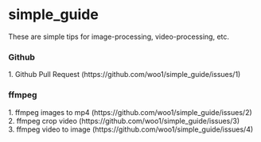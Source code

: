 # simple_guide
These are simple tips for image-processing, video-processing, etc.<br>
<h3>Github</h3>
1. Github Pull Request (https://github.com/woo1/simple_guide/issues/1) <br>

<h3>ffmpeg</h3>
1. ffmpeg images to mp4 (https://github.com/woo1/simple_guide/issues/2) <br>
2. ffmpeg crop video (https://github.com/woo1/simple_guide/issues/3) <br>
3. ffmpeg video to image (https://github.com/woo1/simple_guide/issues/4) <br>

